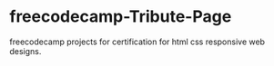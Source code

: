 # freecodecamp-Tribute-Page
freecodecamp projects for certification for html css responsive web designs.
